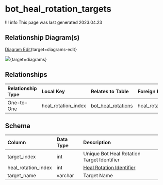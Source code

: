 # bot_heal_rotation_targets

!!! info
	This page was last generated 2023.04.23

## Relationship Diagram(s)

[Diagram Edit](https://mermaid.live/edit#eyJjb2RlIjoiZXJEaWFncmFtXG4gICAgYm90X2hlYWxfcm90YXRpb25fdGFyZ2V0cyB7XG4gICAgICAgIGludHVuc2lnbmVkIGhlYWxfcm90YXRpb25faW5kZXhcbiAgICB9XG4gICAgYm90X2hlYWxfcm90YXRpb25zIHtcbiAgICAgICAgaW50dW5zaWduZWQgaGVhbF9yb3RhdGlvbl9pbmRleFxuICAgICAgICBpbnR1bnNpZ25lZCBib3RfaWRcbiAgICB9XG4gICAgYm90X2hlYWxfcm90YXRpb25fdGFyZ2V0cyB8fC0tb3sgYm90X2hlYWxfcm90YXRpb25zIDogXCJPbmUtdG8tT25lXCJcblxuIiwibWVybWFpZCI6eyJ0aGVtZSI6ImRlZmF1bHQifSwidXBkYXRlRWRpdG9yIjp0cnVlLCJhdXRvU3luYyI6dHJ1ZSwidXBkYXRlRGlhZ3JhbSI6dHJ1ZX0=){target=diagrams-edit}

[![](https://mermaid.ink/img/eyJjb2RlIjoiZXJEaWFncmFtXG4gICAgYm90X2hlYWxfcm90YXRpb25fdGFyZ2V0cyB7XG4gICAgICAgIGludHVuc2lnbmVkIGhlYWxfcm90YXRpb25faW5kZXhcbiAgICB9XG4gICAgYm90X2hlYWxfcm90YXRpb25zIHtcbiAgICAgICAgaW50dW5zaWduZWQgaGVhbF9yb3RhdGlvbl9pbmRleFxuICAgICAgICBpbnR1bnNpZ25lZCBib3RfaWRcbiAgICB9XG4gICAgYm90X2hlYWxfcm90YXRpb25fdGFyZ2V0cyB8fC0tb3sgYm90X2hlYWxfcm90YXRpb25zIDogXCJPbmUtdG8tT25lXCJcblxuIiwibWVybWFpZCI6eyJ0aGVtZSI6ImRlZmF1bHQifSwidXBkYXRlRWRpdG9yIjp0cnVlLCJhdXRvU3luYyI6dHJ1ZSwidXBkYXRlRGlhZ3JhbSI6dHJ1ZX0=)](https://mermaid.ink/img/eyJjb2RlIjoiZXJEaWFncmFtXG4gICAgYm90X2hlYWxfcm90YXRpb25fdGFyZ2V0cyB7XG4gICAgICAgIGludHVuc2lnbmVkIGhlYWxfcm90YXRpb25faW5kZXhcbiAgICB9XG4gICAgYm90X2hlYWxfcm90YXRpb25zIHtcbiAgICAgICAgaW50dW5zaWduZWQgaGVhbF9yb3RhdGlvbl9pbmRleFxuICAgICAgICBpbnR1bnNpZ25lZCBib3RfaWRcbiAgICB9XG4gICAgYm90X2hlYWxfcm90YXRpb25fdGFyZ2V0cyB8fC0tb3sgYm90X2hlYWxfcm90YXRpb25zIDogXCJPbmUtdG8tT25lXCJcblxuIiwibWVybWFpZCI6eyJ0aGVtZSI6ImRlZmF1bHQifSwidXBkYXRlRWRpdG9yIjp0cnVlLCJhdXRvU3luYyI6dHJ1ZSwidXBkYXRlRGlhZ3JhbSI6dHJ1ZX0=){target=diagrams}


## Relationships

| Relationship Type | Local Key | Relates to Table | Foreign Key |
| :--- | :--- | :--- | :--- |
| One-to-One | heal_rotation_index | [bot_heal_rotations](../../schema/bots/bot_heal_rotations.md) | heal_rotation_index |


## Schema

| Column | Data Type | Description |
| :--- | :--- | :--- |
| target_index | int | Unique Bot Heal Rotation Target Identifier |
| heal_rotation_index | int | [Heal Rotation Identifier](bot_heal_rotations.md) |
| target_name | varchar | Target Name |

